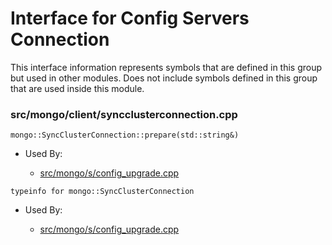 
# Interface for Config Servers Connection
This interface information represents symbols that are defined in this group but used in other modules.  Does not include symbols defined in this group that are used inside this module.

### src/mongo/client/syncclusterconnection.cpp

<div></div>

    mongo::SyncClusterConnection::prepare(std::string&)

- Used By:

    - [src/mongo/s/config\_upgrade.cpp](../../../../sharding/sharding\_uncategorized)

<div></div>

    typeinfo for mongo::SyncClusterConnection

- Used By:

    - [src/mongo/s/config\_upgrade.cpp](../../../../sharding/sharding\_uncategorized)
